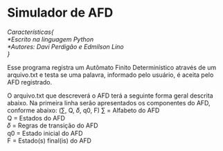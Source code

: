 # Simulador de AFD

<i>Características{<br/>
                *Escrito na linguagem Python<br/>
                *Autores: Davi Perdigão e Edmilson Lino<br/>
                }<br/>
</i>

Esse programa registra um Autômato Finito Determinístico através de um arquivo.txt e testa se uma palavra, informado pelo usuário, é aceita pelo AFD registrado.

O arquivo.txt que descreverá o AFD terá a seguinte forma geral descrita abaixo. Na primeira linha serão apresentados os componentes do AFD, conforme abaixo:
(∑︀, Q, 𝛿, q0, F)
∑︀ = Alfabeto do AFD<br/>
Q = Estados do AFD<br/>
𝛿 = Regras de transição do AFD<br/>
q0 = Estado inicial do AFD<br/>
F = Estado(s) final(is) do AFD<br/>
